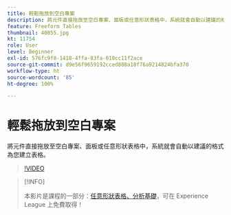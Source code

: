 ```yaml
---
title: 輕鬆拖放到空白專案
description: 將元件直接拖放至空白專案、面板或任意形狀表格中，系統就會自動以建議的格式為您建立表格。
feature: Freeform Tables
thumbnail: 40855.jpg
kt: 11754
role: User
level: Beginner
exl-id: 576fc9f8-1418-4ffa-83fa-010cc11f2ace
source-git-commit: d9e56f9659192cced888a18f76a9214824bfa370
workflow-type: ht
source-wordcount: '85'
ht-degree: 100%

---
```


# 輕鬆拖放到空白專案

將元件直接拖放至空白專案、面板或任意形狀表格中，系統就會自動以建議的格式為您建立表格。

>[!VIDEO](https://video.tv.adobe.com/v/3413478/?quality=12&learn=on)

>[!INFO]
>
> 本影片是課程的一部分：[任意形狀表格、分析基礎](https://experienceleague.adobe.com/?recommended=Analytics-U-1-2020.3)，可在 Experience League 上免費取得！
